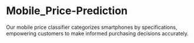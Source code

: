 # Mobile_Price-Prediction
 Our mobile price classifier categorizes smartphones by specifications, empowering customers to make informed purchasing decisions accurately.
